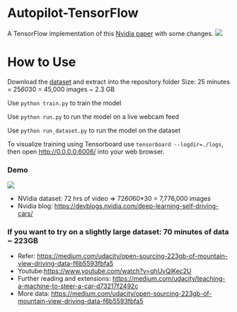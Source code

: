# Autopilot-TensorFlow
A TensorFlow implementation of this [Nvidia paper](https://arxiv.org/pdf/1604.07316.pdf) with some changes.
<img src="https://i0.wp.com/softwareengineeringdaily.com/wp-content/uploads/2018/10/self-driving-car-02.png?fit=1190%2C595&ssl=1">

# How to Use
Download the [dataset](https://drive.google.com/file/d/0B-KJCaaF7elleG1RbzVPZWV4Tlk/view?usp=sharing) and extract into the repository folder Size: 25 minutes = 25*60*30 = 45,000 images ~ 2.3 GB

Use `python train.py` to train the model

Use `python run.py` to run the model on a live webcam feed

Use `python run_dataset.py` to run the model on the dataset

To visualize training using Tensorboard use `tensorboard --logdir=./logs`, then open http://0.0.0.0:6006/ into your web browser.

### Demo 
<img src="demo.gif">


- NVidia dataset: 72 hrs of video => 72*60*60*30 = 7,776,000 images
- Nvidia blog: https://devblogs.nvidia.com/deep-learning-self-driving-cars/





### If you want to try on a slightly large dataset: 70 minutes of data ~ 223GB
- Refer: https://medium.com/udacity/open-sourcing-223gb-of-mountain-view-driving-data-f6b5593fbfa5
- Youtube:https://www.youtube.com/watch?v=qhUvQiKec2U
- Further reading and extensions: https://medium.com/udacity/teaching-a-machine-to-steer-a-car-d73217f2492c
- More data: https://medium.com/udacity/open-sourcing-223gb-of-mountain-view-driving-data-f6b5593fbfa5
